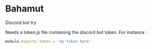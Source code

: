 # Bahamut
Discord bot try

Needs a token.js file containing the discord bot token. For instance :

```js
module.exports.token = 'my token here'
```
